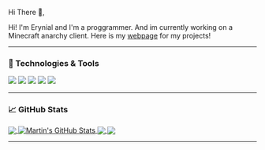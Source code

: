 Hi There 👋,

Hi! I'm Erynial and I'm a proggrammer. And im currently working on a Minecraft anarchy client. Here is my [webpage](https://erynial.github.io/erynial-webpage/) for my projects!


  ---

### 🔧 Technologies & Tools
![](https://img.shields.io/badge/Windows-informational?style=flat&logo=Windows&logoColor=white&color=2bbc8a)
![](https://img.shields.io/badge/Editor-Visual-Studio-informational?style=flat&logo=visual-studio&logoColor=white&color=2bbc8a)
![](https://img.shields.io/badge/Editor-IntelliJ_IDEA-informational?style=flat&logo=intellij-idea&logoColor=white&color=2bbc8a)
![](https://img.shields.io/badge/Code-Python-informational?style=flat&logo=python&logoColor=white&color=2bbc8a)
![](https://img.shields.io/badge/Code-CSharp-informational?style=flat&logo=c-sharp&logoColor=white&color=2bbc8a)

 ---

### &#x1f4c8; GitHub Stats
<a href="https://github.com/Erynial/Erynial">
  <img align="center" src="https://github-readme-stats.vercel.app/api/top-langs/?username=Erynial&hide=html&title_color=ffffff&text_color=c9cacc&icon_color=2bbc8a&bg_color=1d1f21" />
</a>
<a href="https://github.com/MartinHeinz/Erynial">
  <img align="center" src="https://github-readme-stats.vercel.app/api?username=Erynial&show_icons=true&line_height=27&count_private=true&title_color=ffffff&text_color=c9cacc&icon_color=2bbc8a&bg_color=1d1f21" alt="Martin's GitHub Stats" />
</a>

<a href="https://github.com/Erynial/AppLauncher">
  <img align="center" src="https://github-readme-stats.vercel.app/api/pin/?username=Erynial&repo=AppLauncher&title_color=ffffff&text_color=c9cacc&icon_color=2bbc8a&bg_color=1d1f21" />
</a>

<a href="https://github.com/Erynial/erynial-webpage">
  <img align="center" src="https://github-readme-stats.vercel.app/api/pin/?username=Erynial&repo=erynial-webpage&title_color=ffffff&text_color=c9cacc&icon_color=2bbc8a&bg_color=1d1f21" />
</a>

---
<!--
**Erynial/Erynial** is a ✨ _special_ ✨ repository because its `README.md` (this file) appears on your GitHub profile.

Here are some ideas to get you started:

- 🔭 I’m currently working on ...
- 🌱 I’m currently learning ...
- 👯 I’m looking to collaborate on ...
- 🤔 I’m looking for help with ...
- 💬 Ask me about ...
- 📫 How to reach me: ...
- 😄 Pronouns: ...
- ⚡ Fun fact: ...
-->
